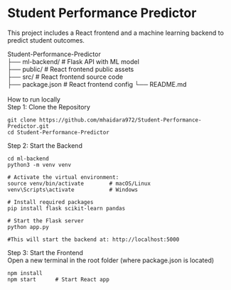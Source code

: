 # Student Performance Predictor

This project includes a React frontend and a machine learning backend to predict student outcomes.


Student-Performance-Predictor\
├── ml-backend/ # Flask API with ML model\
├── public/ # React frontend public assets\
├── src/ # React frontend source code\
├── package.json # React frontend config
└── README.md<br>
<br>
How to run locally\
Step 1: Clone the Repository
```
git clone https://github.com/mhaidara972/Student-Performance-Predictor.git
cd Student-Performance-Predictor 
```

Step 2: Start the Backend
```
cd ml-backend
python3 -m venv venv

# Activate the virtual environment:
source venv/bin/activate        # macOS/Linux
venv\Scripts\activate           # Windows

# Install required packages
pip install flask scikit-learn pandas

# Start the Flask server
python app.py

#This will start the backend at: http://localhost:5000
```
Step 3: Start the Frontend\
Open a new terminal in the root folder (where package.json is located)
```
npm install
npm start      # Start React app
